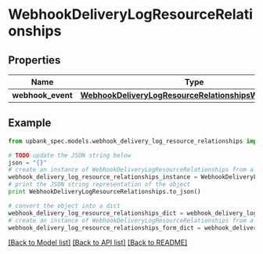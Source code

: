 # WebhookDeliveryLogResourceRelationships


## Properties

Name | Type | Description | Notes
------------ | ------------- | ------------- | -------------
**webhook_event** | [**WebhookDeliveryLogResourceRelationshipsWebhookEvent**](WebhookDeliveryLogResourceRelationshipsWebhookEvent.md) |  | 

## Example

```python
from upbank_spec.models.webhook_delivery_log_resource_relationships import WebhookDeliveryLogResourceRelationships

# TODO update the JSON string below
json = "{}"
# create an instance of WebhookDeliveryLogResourceRelationships from a JSON string
webhook_delivery_log_resource_relationships_instance = WebhookDeliveryLogResourceRelationships.from_json(json)
# print the JSON string representation of the object
print WebhookDeliveryLogResourceRelationships.to_json()

# convert the object into a dict
webhook_delivery_log_resource_relationships_dict = webhook_delivery_log_resource_relationships_instance.to_dict()
# create an instance of WebhookDeliveryLogResourceRelationships from a dict
webhook_delivery_log_resource_relationships_form_dict = webhook_delivery_log_resource_relationships.from_dict(webhook_delivery_log_resource_relationships_dict)
```
[[Back to Model list]](../README.md#documentation-for-models) [[Back to API list]](../README.md#documentation-for-api-endpoints) [[Back to README]](../README.md)


